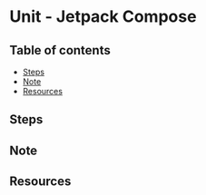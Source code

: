 <!-- omit in toc -->
# Unit - Jetpack Compose

<!-- omit in toc -->
## Table of contents

- [Steps](#steps)
- [Note](#note)
- [Resources](#resources)

## Steps

## Note

## Resources
